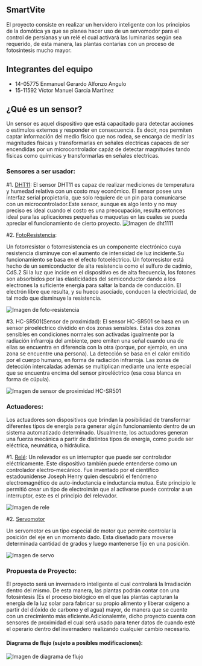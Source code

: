 ## SmartVite
  El proyecto consiste en realizar un hervidero inteligente con los principios de la domótica ya que se planea hacer uso de un servomodor para el control de persianas y un relé el cual activará las luminarias según sea requerido, de esta manera, las plantas contarias con un proceso de fotosintesis mucho mayor.

## Integrantes del equipo
* 14-05775 Enmanuel Gerardo Alfonzo Angulo
* 15-11592 Víctor Manuel García Martínez 

## ¿Qué es un sensor?
Un sensor es aquel dispositivo que está capacitado para detectar acciones o estimulos externos y responder en consecuencia. Es decir, nos permiten captar información del medio físico que nos rodea, se encarga de medir las magnitudes físicas y transformarlas en señales electricas capaces de ser encendidas por un microcontrolador capáz de detectar magnitudes tando fisicas como químicas y transformarlas en señales electricas.

### Sensores a ser usador:
    
#1. [DHT11](https://github.com/USB-EC3081-III-2019/EC3081-G02/blob/master/docs/DataSheet%20DHT11.pdf): 
El sensor DHT11 es capaz de realizar mediciones de temperatura y humedad relativa con un costo muy económico. El sensor posee una interfaz serial propietaria, que solo requiere de un pin para comunicarse con un microcontrolador.Este sensor, aunque es algo lento y no muy preciso es ideal cuando el costo es una preocupación, resulta entonces ideal para las aplicaciones pequeñas o maquetas en las cuales se pueda apreciar el funcionamiento de cierto proyecto.
   ![Imagen de dht1111](https://github.com/USB-EC3081-III-2019/EC3081-G02/blob/master/Imagenes/dht11.jpg)
    
#2. [FotoResistencia](https://github.com/USB-EC3081-III-2019/EC3081-G02/blob/master/docs/Datasheet%20LDR.pdf):

Un fotorresistor o fotorresistencia es un componente electrónico cuya resistencia disminuye con el aumento de intensidad de luz incidente.Su funcionamiento se basa en el efecto fotoeléctrico. Un fotorresistor está hecho de un semiconductor de alta resistencia como el sulfuro de cadmio, CdS.2​ Si la luz que incide en el dispositivo es de alta frecuencia, los fotones son absorbidos por las elasticidades del semiconductor dando a los electrones la suficiente energía para saltar la banda de conducción. El electrón libre que resulta, y su hueco asociado, conducen la electricidad, de tal modo que disminuye la resistencia.

![Imagen de foto-resistencia](https://github.com/USB-EC3081-III-2019/EC3081-G02/blob/master/Imagenes/foto-resistencia.jpg)

#3. HC-SR501(Sensor de proximidad):
El sensor HC-SR501 se basa en un sensor piroeléctrico dividido en dos zonas sensibles. Estas dos zonas sensibles en condiciones normales son activadas igualmente por la radiación infrarroja del ambiente, pero emiten una señal cuando una de ellas se encuentra en diferencia con la otra (porque, por ejemplo, en una zona se encuentre una persona). La detección se basa en el calor emitido por el cuerpo humano, en forma de radiación infrarroja. Las zonas de detección intercaladas además se multiplican mediante una lente especial que se encuentra encima del sensor piroeléctrico (esa cosa blanca en forma de cúpula).

![Imagen de sensor de proximidad HC-SR501](https://github.com/USB-EC3081-III-2019/EC3081-G02/blob/master/Imagenes/sensor%20de%20proximidad%20HC-SR501.jpg)


### Actuadores:
Los actuadores son dispositivos que brindan la posibilidad de transformar diferentes tipos de energía para generar algún funcionamiento dentro de un sistema automatizado determinado. Usualmente, los actuadores generan una fuerza mecánica a partir de distintos tipos de energía, como puede ser eléctrica, neumática, o hidráulica.

#1. [Relé](https://github.com/USB-EC3081-III-2019/EC3081-G02/blob/master/docs/Datasheet%20de%20rele%20831A-1.pdf):
Un relevador es un interruptor que puede ser controlador eléctricamente. Este dispositivo también puede entenderse como un controlador electro-mecánico. Fue inventado por el científico estadounidense Joseph Henry quien descubrió el fenómeno electromagnético de auto-inductancia e inductancia mutua. Este principio le permitió crear un tipo de electroimán que al activarse puede controlar a un interruptor, este es el principio del relevador.

![Imagen de rele](https://github.com/USB-EC3081-III-2019/EC3081-G02/blob/master/Imagenes/rele.jpg)

#2. [Servomotor](https://github.com/USB-EC3081-III-2019/EC3081-G02/blob/master/docs/Servomotores.docx)

Un servomotor es un tipo especial de motor que permite controlar la posición del eje en un momento dado. Esta diseñado para moverse determinada cantidad de grados y luego mantenerse fijo en una posición.

![Imagen de servo](https://github.com/USB-EC3081-III-2019/EC3081-G02/blob/master/Imagenes/servo.jpg)


    
   
### Propuesta de Proyecto:
El proyecto será un invernadero inteligente el cual controlará la Irradiación dentro del mismo. De esta manera, las plantas podrán contar con una fotosintesis (Es el proceso biológico en el que las plantas capturan la energía de la luz solar para fabricar su propio alimento y liberar oxígeno a partir del dióxido de carbono y el agua) mayor, de manera que se cuente con un crecimiento más eficiente.Adicionalemte, dicho proyecto cuenta con sensores de proximidad el cual será usado para tener datos de cuando esté el operario dentro del invernadero realizando cualquier cambio necesario.



#### Diagrama de flujo (sujeto a posibles modificaciones):

![Imagen de diagrama de flujo](https://github.com/USB-EC3081-III-2019/EC3081-G02/blob/master/Imagenes/diagrama%20de%20flujo.png)

